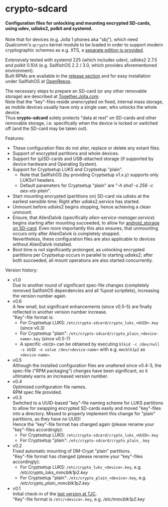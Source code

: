 # crypto-sdcard
#### Configuration files for unlocking and mounting encrypted SD-cards, using udev, udisks2, polkit and systemd.

Note that for devices (e.g. Jolla 1 phones aka "sbj"), which need Qualcomm's `qcrypto` kernel module to be loaded in order to support modern cryptographic schemes as e.g. XTS, a [separate edition is provided](https://github.com/Olf0/crypto-sdcard_sbj).

Extensively tested with systemd 225 (which includes udev), udisks2 2.7.5 and polkit 0.104 (e.g. SailfishOS 2.2 / 3.0, which provides aforementioned environment).<br />
Built RPMs are available in the [release section](https://github.com/Olf0/crypto-sdcard/releases) and for easy installation under SailfishOS at [OpenRepos](https://openrepos.net/content/olf/crypto-sdcard).

The necessary steps to prepare an SD-card (or any other removable storage) are described at [Together.Jolla.com](https://together.jolla.com/question/195850/guide-creating-partitions-on-sd-card-optionally-encrypted/).<br />
Note that the "key"-files reside unencrypted on fixed, internal mass storage, as mobile devices usually have only a single user, who unlocks the whole device.<br />
Thus **crypto-sdcard** solely protects "data at rest" on SD-cards and other removable storage, i.e. specifically when the device is locked or switched off (and the SD-card may be taken out).

Features:
* These configuration files do not alter, replace or delete any extant files.
* Support of encrypted partitions and whole devices.
* Support for (µ)SD-cards and USB-attached storage (if supported by device hardware and Operating System).
* Support for Cryptsetup LUKS and Cryptsetup "plain".
  * Note that SailfishOS (by providing Cryptsetup v1.x.y) supports only LUKSv1 headers.
  * Default parameters for Cryptsetup "plain" are "*-h sha1 -s 256 -c aes-xts-plain*".
* Start mounting encrypted (partitions on) SD-card via udisks at the earliest sensible time: Right after udisks2.service has started.
* Unmount before udisks2 begins stopping, hence achieving a clean unmount.
* Ensure, that AlienDalvik (specifically *alien-service-manager.service*) begins starting after mounting succeeded, to allow for [android_storage on SD-card](https://together.jolla.com/question/179060/how-to-externalising-android_storage-and-other-directories-files-to-sd-card/#179060-2-externalising-homenemoandroid_storage).  Even more importantly this also ensures, that unmounting occurs only after AlienDalvik is completely stopped.<br />
Nevertheless, these configuration files are also applicable to devices without AlienDalvik installed.
* Boot time is not significantly prolonged, as unlocking encrypted partitions per Cryptsetup occurs in parallel to starting udisks2; after both succeeded, all mount operations are also started concurrently.

Version history:
* v1.0<br />
  Due to another round of significant spec-file changes (completely removed SalifishOS dependencies and all %post scriptlets), increasing the version number again.
* v0.6<br />
  A few small, but significant enhancements (since v0.5-5) are finally reflected in another version number increase.<br />
  "Key"-file format is:
  * For Cryptsetup LUKS: `/etc/crypto-sdcard/crypto_luks_<UUID>.key` (since v0.3)
  * For Cryptsetup "plain": `/etc/crypto-sdcard/crypto_plain_<device-name>.key` (since v0.5-7)
  * A specific `<UUID>` can be obtained by executing `blkid -c /dev/null -s UUID -o value /dev/<device-name>` with e.g. `mmcblk1p2` as `<device-name>`.
* v0.5<br />
  Although the installed configuration files are unaltered since v0.4-3, the spec-file ("RPM packaging") changes have been significant, so it ultimately earns an increased version number.
* v0.4<br />
  Optimised configuration file names.<br />
  RPM spec file provided.
* v0.3<br />
  Switched to a UUID-based "key"-file naming scheme for LUKS partitions to allow for swapping encrypted SD-cards easily and moved "key"-files into a directory.  Missed to properly implement this change for "plain" partitions, as they have no UUID!<br /> 
  Hence the "key"-file format has changed again (please rename your "key"-files accordingly): 
  * For Cryptsetup LUKS: `/etc/crypto-sdcard/crypto_luks_<UUID>.key`
  * For Cryptsetup "plain": `/etc/crypto-sdcard/crypto_plain_.key`
* v0.2<br />
  Fixed automatic mounting of DM-Crypt "plain" partitions.<br />
  "Key"-file format has changed (please rename your "key"-files accordingly):
  * For Cryptsetup LUKS: `/etc/crypto_luks_<device>.key`, e.g. */etc/crypto_luks_mmcblk1p2.key*
  * For Cryptsetup "plain": `/etc/crypto_plain_<device>.key`, e.g. */etc/crypto_plain_mmcblk1p2.key*
* v0.1<br />
  Initial check-in of the [last version at TJC](https://together.jolla.com/question/179054/how-to-creating-partitions-on-sd-card-optionally-encrypted/?answer=189813#post-id-189813).<br />
  "Key"-file format is `/etc/<device>.key`, e.g. */etc/mmcblk1p2.key*
